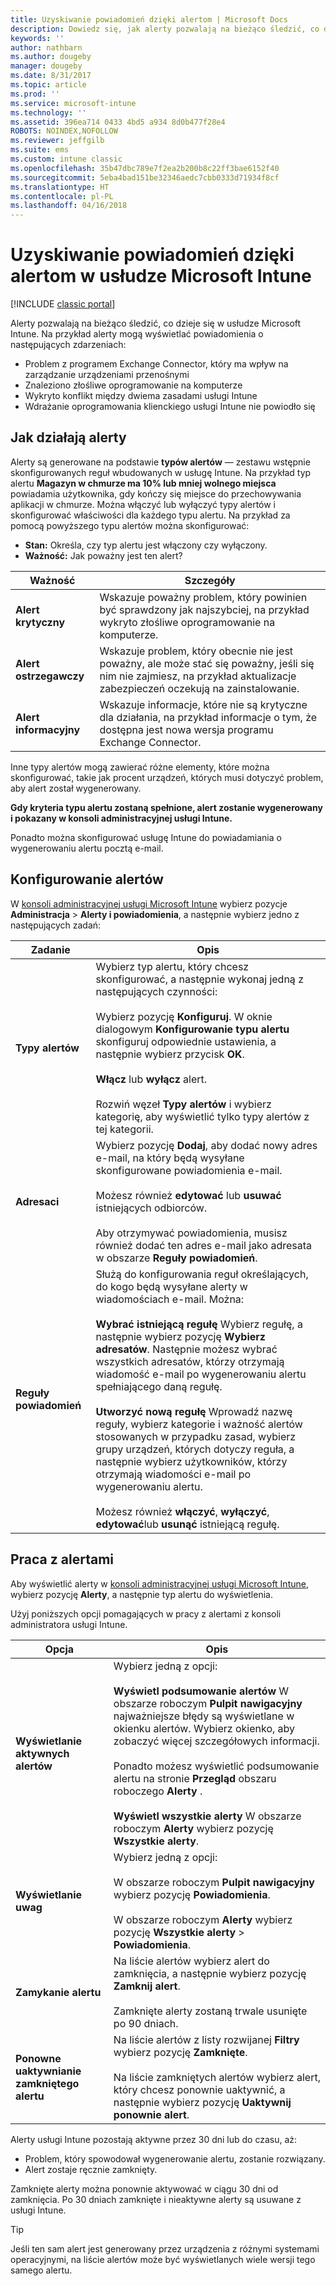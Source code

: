 ```yaml
---
title: Uzyskiwanie powiadomień dzięki alertom | Microsoft Docs
description: Dowiedz się, jak alerty pozwalają na bieżąco śledzić, co dzieje się w usłudze Microsoft Intune.
keywords: ''
author: nathbarn
ms.author: dougeby
manager: dougeby
ms.date: 8/31/2017
ms.topic: article
ms.prod: ''
ms.service: microsoft-intune
ms.technology: ''
ms.assetid: 396ea714 0433 4bd5 a934 8d0b477f28e4
ROBOTS: NOINDEX,NOFOLLOW
ms.reviewer: jeffgilb
ms.suite: ems
ms.custom: intune classic
ms.openlocfilehash: 35b47dbc789e7f2ea2b200b8c22ff3bae6152f40
ms.sourcegitcommit: 5eba4bad151be32346aedc7cbb0333d71934f8cf
ms.translationtype: HT
ms.contentlocale: pl-PL
ms.lasthandoff: 04/16/2018
---
```

#  <a name="use-alerts-to-get-notified-by-microsoft-intune"></a>Uzyskiwanie powiadomień dzięki alertom w usłudze Microsoft Intune

[!INCLUDE [classic portal](../includes/classic-portal.md)]

Alerty pozwalają na bieżąco śledzić, co dzieje się w usłudze Microsoft Intune. Na przykład alerty mogą wyświetlać powiadomienia o następujących zdarzeniach:
- Problem z programem Exchange Connector, który ma wpływ na zarządzanie urządzeniami przenośnymi
- Znaleziono złośliwe oprogramowanie na komputerze
- Wykryto konflikt między dwiema zasadami usługi Intune
- Wdrażanie oprogramowania klienckiego usługi Intune nie powiodło się

## <a name="how-alerts-work"></a>Jak działają alerty

Alerty są generowane na podstawie **typów alertów** — zestawu wstępnie skonfigurowanych reguł wbudowanych w usługę Intune. Na przykład typ alertu **Magazyn w chmurze ma 10% lub mniej wolnego miejsca** powiadamia użytkownika, gdy kończy się miejsce do przechowywania aplikacji w chmurze. Można włączyć lub wyłączyć typy alertów i skonfigurować właściwości dla każdego typu alertu. Na przykład za pomocą powyższego typu alertów można skonfigurować:

- **Stan:** Określa, czy typ alertu jest włączony czy wyłączony.
- **Ważność:** Jak poważny jest ten alert?

|Ważność|Szczegóły|
|--|---|
|**Alert krytyczny**|Wskazuje poważny problem, który powinien być sprawdzony jak najszybciej, na przykład wykryto złośliwe oprogramowanie na komputerze.|
|**Alert ostrzegawczy**|Wskazuje problem, który obecnie nie jest poważny, ale może stać się poważny, jeśli się nim nie zajmiesz, na przykład aktualizacje zabezpieczeń oczekują na zainstalowanie.|
|**Alert informacyjny**|Wskazuje informacje, które nie są krytyczne dla działania, na przykład informacje o tym, że dostępna jest nowa wersja programu Exchange Connector.|

Inne typy alertów mogą zawierać różne elementy, które można skonfigurować, takie jak procent urządzeń, których musi dotyczyć problem, aby alert został wygenerowany.

**Gdy kryteria typu alertu zostaną spełnione, alert zostanie wygenerowany i pokazany w konsoli administracyjnej usługi Intune.**

Ponadto można skonfigurować usługę Intune do powiadamiania o wygenerowaniu alertu pocztą e-mail.

## <a name="set-up-alerts"></a>Konfigurowanie alertów

W [konsoli administracyjnej usługi Microsoft Intune](https://manage.microsoft.com) wybierz pozycje **Administracja** &gt; **Alerty i powiadomienia**, a następnie wybierz jedno z następujących zadań:

|Zadanie|Opis|
|---|------|
|**Typy alertów**|Wybierz typ alertu, który chcesz skonfigurować, a następnie wykonaj jedną z następujących czynności:<br /><br />Wybierz pozycję **Konfiguruj**. W oknie dialogowym **Konfigurowanie typu alertu** skonfiguruj odpowiednie ustawienia, a następnie wybierz przycisk **OK**.<br /><br />**Włącz** lub **wyłącz** alert.<br /><br />Rozwiń węzeł **Typy alertów** i wybierz kategorię, aby wyświetlić tylko typy alertów z tej kategorii.|
|**Adresaci**|Wybierz pozycję **Dodaj**, aby dodać nowy adres e-mail, na który będą wysyłane skonfigurowane powiadomienia e-mail.<br /><br />Możesz również **edytować** lub **usuwać** istniejących odbiorców.<br /><br />Aby otrzymywać powiadomienia, musisz również dodać ten adres e-mail jako adresata w obszarze **Reguły powiadomień**.|
|**Reguły powiadomień**|Służą do konfigurowania reguł określających, do kogo będą wysyłane alerty w wiadomościach e-mail. Można:<br /><br />**Wybrać istniejącą regułę**   Wybierz regułę, a następnie wybierz pozycję **Wybierz adresatów**. Następnie możesz wybrać wszystkich adresatów, którzy otrzymają wiadomość e-mail po wygenerowaniu alertu spełniającego daną regułę.<br /><br />**Utworzyć nową regułę**   Wprowadź nazwę reguły, wybierz kategorie i ważność alertów stosowanych w przypadku zasad, wybierz grupy urządzeń, których dotyczy reguła, a następnie wybierz użytkowników, którzy otrzymają wiadomości e-mail po wygenerowaniu alertu.<br /><br />Możesz również **włączyć**, **wyłączyć**, **edytować**lub **usunąć** istniejącą regułę.|

## <a name="working-with-alerts"></a>Praca z alertami

Aby wyświetlić alerty w [konsoli administracyjnej usługi Microsoft Intune](https://manage.microsoft.com), wybierz pozycję **Alerty**, a następnie typ alertu do wyświetlenia.

Użyj poniższych opcji pomagających w pracy z alertami z konsoli administratora usługi Intune.

|Opcja|Opis|
|-----|----|
|**Wyświetlanie aktywnych alertów**|Wybierz jedną z opcji:<br /><br />**Wyświetl podsumowanie alertów**   W obszarze roboczym **Pulpit nawigacyjny** najważniejsze błędy są wyświetlane w okienku alertów. Wybierz okienko, aby zobaczyć więcej szczegółowych informacji.<br /><br />Ponadto możesz wyświetlić podsumowanie alertu na stronie **Przegląd** obszaru roboczego **Alerty** .<br /><br />**Wyświetl wszystkie alerty**   W obszarze roboczym **Alerty** wybierz pozycję **Wszystkie alerty**.|
|**Wyświetlanie uwag**|Wybierz jedną z opcji:<br /><br />W obszarze roboczym **Pulpit nawigacyjny** wybierz pozycję **Powiadomienia**.<br /><br />W obszarze roboczym **Alerty** wybierz pozycję **Wszystkie alerty** &gt; **Powiadomienia**.|
|**Zamykanie alertu**|Na liście alertów wybierz alert do zamknięcia, a następnie wybierz pozycję **Zamknij alert**.<br /><br />Zamknięte alerty zostaną trwale usunięte po 90 dniach.|
|**Ponowne uaktywnianie zamkniętego alertu**|Na liście alertów z listy rozwijanej **Filtry** wybierz pozycję **Zamknięte**.<br /><br />Na liście zamkniętych alertów wybierz alert, który chcesz ponownie uaktywnić, a następnie wybierz pozycję **Uaktywnij ponownie alert**.|

Alerty usługi Intune pozostają aktywne przez 30 dni lub do czasu, aż:

- Problem, który spowodował wygenerowanie alertu, zostanie rozwiązany.
- Alert zostaje ręcznie zamknięty.

Zamknięte alerty można ponownie aktywować w ciągu 30 dni od zamknięcia. Po 30 dniach zamknięte i nieaktywne alerty są usuwane z usługi Intune.

> [!TIP]
> Jeśli ten sam alert jest generowany przez urządzenia z różnymi systemami operacyjnymi, na liście alertów może być wyświetlanych wiele wersji tego samego alertu.
